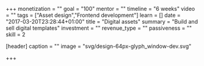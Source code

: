 +++
monetization = ""
goal = "100"
mentor = ""
timeline = "6 weeks"
video = ""
tags = ["Asset design","Frontend development"]
learn = []
date = "2017-03-20T23:28:44+01:00"
title = "Digital assets"
summary = "Build and sell digital templates"
investment = ""
revenue_type = ""
passiveness = ""
skill = 2

[header]
  caption = ""
  image = "svg/design-64px-glyph_window-dev.svg"

+++

